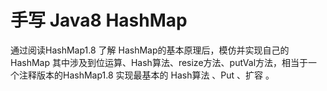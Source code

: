 # 手写 Java8 HashMap
通过阅读HashMap1.8 了解 HashMap的基本原理后，模仿并实现自己的HashMap 其中涉及到位运算、Hash算法、resize方法、putVal方法，相当于一个注释版本的HashMap1.8 实现最基本的 Hash算法 、Put 、扩容 。
